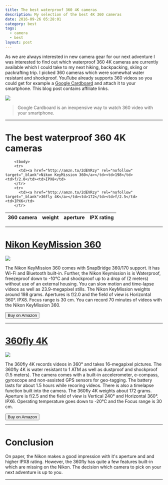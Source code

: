 ```yaml
---
title: The best waterproof 360 4K cameras
description: My selection of the best 4K 360 cameras
date: 2016-09-26 05:28:01
category: best
tags:
  - camera
  - best
layout: post
---
```

As we are always interested in new camera gear for our next adventure I was interested to find out which waterproof 360 4K cameras are currently available which I could take to my next hiking, backpacking, skiing or packrafting trip. I picked 360 cameras which were somewhat water resistant and shockproof. YouTube already supports 360 videos so you could get for example a <a href="http://amzn.to/2eRm0Kz" rel="nofollow" target="_blank">Google Cardboard</a> and attach it to your smartphone. This blog post contains affiliate links.

<a target="_blank"  href="https://www.amazon.com/gp/product/B016ZOCE8K/ref=as_li_tl?ie=UTF8&camp=1789&creative=9325&creativeASIN=B016ZOCE8K&linkCode=as2&tag=hikeve-20&linkId=2d319358a1f7a20777f117d793979a50" rel="nofollow"><img border="0" src="//ws-na.amazon-adsystem.com/widgets/q?_encoding=UTF8&MarketPlace=US&ASIN=B016ZOCE8K&ServiceVersion=20070822&ID=AsinImage&WS=1&Format=_SL250_&tag=hikeve-20" ></a><img src="//ir-na.amazon-adsystem.com/e/ir?t=hikeve-20&l=am2&o=1&a=B016ZOCE8K" width="1" height="1" border="0" alt="" style="border:none !important; margin:0px !important;" />

> Google Cardboard is an inexpensive way to watch 360 video with your smartphone.

<!--more-->

<hr>
<h1>The best waterproof 360 4K cameras</h1>
<div class="table-responsive">
<table class="table table-hover table-bordered list_items_3">
        <thead>
             <tr>
                <th>360 camera</th><th>weight</th><th>aperture</th><th>IPX rating</th>
             </tr>
        </thead>

        <tbody>
        <tr>
          <td><a href="http://amzn.to/2dEVRzy" rel="nofollow" target="_blank">Nikon KeyMission 360</a></td><td>198</td><td>f/2.0</td><td>IPX8</td>
        </tr>
        <tr>
          <td><a href="http://amzn.to/2dEVRzy" rel="nofollow" target="_blank">36fly 4K</a></td><td>172</td><td>f/2.5</td><td>IPX6</td>
        </tr>
</tbody>
</table>
</div>

<hr>

<h1><a href="http://amzn.to/2eQufFk" target="_blank" rel="nofollow">Nikon KeyMission 360</a></h1>
<a target="_blank"  href="https://www.amazon.com/gp/product/B01ASDP1SY/ref=as_li_tl?ie=UTF8&camp=1789&creative=9325&creativeASIN=B01ASDP1SY&linkCode=as2&tag=hikeve-20&linkId=4815e279d6ba8280e7178a69581358ab" rel="nofollow"><img border="0" src="//ws-na.amazon-adsystem.com/widgets/q?_encoding=UTF8&MarketPlace=US&ASIN=B01ASDP1SY&ServiceVersion=20070822&ID=AsinImage&WS=1&Format=_SL250_&tag=hikeve-20" ></a><img src="//ir-na.amazon-adsystem.com/e/ir?t=hikeve-20&l=am2&o=1&a=B01ASDP1SY" width="1" height="1" border="0" alt="" style="border:none !important; margin:0px !important;" />

The Nikon KeyMission 360 comes with SnapBridge 360/170 support. It has Wi-Fi and Bluetooth built-in. Further, the Nikon Keymission is is Waterproof, freezeproof down to -10°C and shockproof up to a drop of (2 meters) without use of an external housing. You can slow motion and time-lapse videos as well as 23.9-megapixel stills. The Nikon KeyMission weights around 198 grams. Apertures is f/2.0 and the field of view is Horizontal 360°. IPX8. Focus range is 30 cm. You can record 70 minutes of videos with the Nikon KeyMission 360.

<a href="http://amzn.to/2eQufFk" rel="nofollow" target="blank"><button type="button" class="btn btn-danger">Buy on Amazon</button></a>
<!--more-->
<hr>

<h1><a href="http://amzn.to/2f6NMq6" target="_blank" rel="nofollow">360fly 4K</a></h1>
<a target="_blank"  href="https://www.amazon.com/gp/product/B01G95INDK/ref=as_li_tl?ie=UTF8&camp=1789&creative=9325&creativeASIN=B01G95INDK&linkCode=as2&tag=hikeve-20&linkId=b2cfb1ae1e8efaacd0b52a3895d8c211" rel="nofollow"><img border="0" src="//ws-na.amazon-adsystem.com/widgets/q?_encoding=UTF8&MarketPlace=US&ASIN=B01G95INDK&ServiceVersion=20070822&ID=AsinImage&WS=1&Format=_SL250_&tag=hikeve-20" ></a><img src="//ir-na.amazon-adsystem.com/e/ir?t=hikeve-20&l=am2&o=1&a=B01G95INDK" width="1" height="1" border="0" alt="" style="border:none !important; margin:0px !important;" />

The 360fly 4K records videos in 360° and takes 16-megapixel pictures. The 360fly 4K is water resistant to 1 ATM as well as dustproof and shockproof (1.5 meters). The camera comes with a built-in accelerometer, e-compass, gyroscope and non-assisted GPS sensors for geo-tagging. The battery lasts for about 1.5 hours while recoring videos. There is also a timelapse function built into the camera. The 360fly 4K weights about 172 grams. Aperture is f/2.5 and the field of view is Vertical 240° and Horizontal 360°. IPX6. Operating temperature goes down to -20°C and the Focus range is 30 cm.

<a href="http://amzn.to/2f6NMq6" rel="nofollow" target="blank"><button type="button" class="btn btn-danger">Buy on Amazon</button></a>

<hr>

<h1>Conclusion</h1>
On paper, the Nikon makes a good impression with it's aperture and and higher IPX8 rating. However, the 360fly has quite a few features built-in which are missing on the Nikon. The decision which camera to pick on your next adventure is up to you.

<hr>

<script type="text/javascript">
amzn_assoc_placement = "adunit0";
amzn_assoc_search_bar = "false";
amzn_assoc_tracking_id = "hikeve-20";
amzn_assoc_search_bar_position = "top";
amzn_assoc_ad_mode = "search";
amzn_assoc_ad_type = "smart";
amzn_assoc_marketplace = "amazon";
amzn_assoc_region = "US";
amzn_assoc_title = "Search Results from Amazon";
amzn_assoc_default_search_phrase = "waterproof 4K 360 camera";
amzn_assoc_default_category = "All";
amzn_assoc_linkid = "c8fbd44fb8175bb79ed521d4925db8c9";
</script>
<script src="//z-na.amazon-adsystem.com/widgets/onejs?MarketPlace=US"></script>
